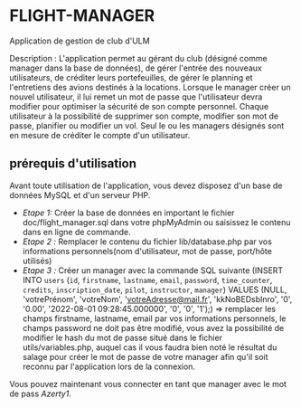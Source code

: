 # FLIGHT-MANAGER
Application de gestion de club d'ULM

Description : L'application permet au gérant du club (désigné comme manager dans la base de données), de gérer l'entrée des nouveaux utilisateurs, de créditer leurs portefeuilles, de gérer le planning et l'entretiens des avions destinés à la locations. Lorsque le manager créer un nouvel utilisateur, il lui remet un mot de passe que l'utilisateur devra modifier pour optimiser la sécurité de son compte personnel.
Chaque utilisateur à la possibilité de supprimer son compte, modifier son mot de passe, planifier ou modifier un vol. Seul le ou les managers désignés sont en mesure de créditer le compte d'un utilisateur.

## prérequis d'utilisation
Avant toute utilisation de l'application, vous devez disposez d'un base de données MySQL et d'un serveur PHP.
* _Etape 1:_ Créer la base de données en important le fichier doc/flight_manager.sql dans votre phpMyAdmin ou saisissez le contenu dans en ligne de commande.
* _Etape 2 :_ Remplacer le contenu du fichier lib/database.php par vos informations personnels(nom d'utilisateur, mot de passe, port/hôte utilisés)
* _Etape 3 :_ Créer un manager avec la commande SQL suivante (INSERT INTO `users` (`id`, `firstname`, `lastname`, `email`, `password`, `time_counter`, `credits`, `inscription_date`, `pilot`, `instructor`, `manager`) VALUES (NULL, 'votrePrénom', 'votreNom', 'votreAdresse@mail.fr', 'kkNoBEDsbInro', '0', '0.00', '2022-08-01 09:28:45.000000', '0', '0', '1');) => remplacer les champs firstname, lastname, email par vos informations personnels, le champs password ne doit pas être modifié, vous avez la possibilité de modifier le hash du mot de passe situé dans le fichier utils/variables.php, auquel cas il vous faudra bien noté le résultat du salage pour créer le mot de passe de votre manager afin qu'il soit reconnu par l'application lors de la connexion. 

Vous pouvez maintenant vous connecter en tant que manager avec le mot de pass _Azerty1_.
